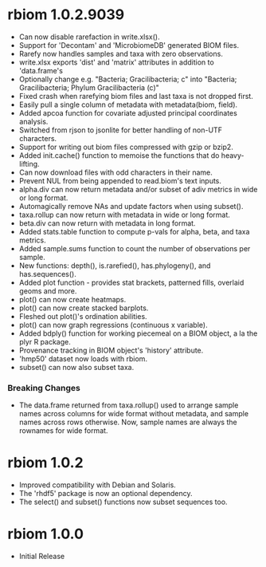 # rbiom 1.0.2.9039

* Can now disable rarefaction in write.xlsx().
* Support for 'Decontam' and 'MicrobiomeDB' generated BIOM files.
* Rarefy now handles samples and taxa with zero observations.
* write.xlsx exports 'dist' and 'matrix' attributes in addition to 'data.frame's
* Optionally change e.g. "Bacteria; Gracilibacteria; c" into "Bacteria; Gracilibacteria; Phylum Gracilibacteria (c)"
* Fixed crash when rarefying biom files and last taxa is not dropped first.
* Easily pull a single column of metadata with metadata(biom, field).
* Added apcoa function for covariate adjusted principal coordinates analysis.
* Switched from rjson to jsonlite for better handling of non-UTF characters.
* Support for writing out biom files compressed with gzip or bzip2.
* Added init.cache() function to memoise the functions that do heavy-lifting.
* Can now download files with odd characters in their name.
* Prevent NUL from being appended to read.biom's text inputs.
* alpha.div can now return metadata and/or subset of adiv metrics in wide or long format.
* Automagically remove NAs and update factors when using subset().
* taxa.rollup can now return with metadata in wide or long format.
* beta.div can now return with metadata in long format.
* Added stats.table function to compute p-vals for alpha, beta, and taxa metrics.
* Added sample.sums function to count the number of observations per sample.
* New functions: depth(), is.rarefied(), has.phylogeny(), and has.sequences().
* Added plot function - provides stat brackets, patterned fills, overlaid geoms and more.
* plot() can now create heatmaps.
* plot() can now create stacked barplots.
* Fleshed out plot()'s ordination abilities.
* plot() can now graph regressions (continuous x variable).
* Added bdply() function for working piecemeal on a BIOM object, a la the plyr R package.
* Provenance tracking in BIOM object's 'history' attribute.
* 'hmp50' dataset now loads with rbiom.
* subset() can now also subset taxa.

### Breaking Changes

* The data.frame returned from taxa.rollup() used to arrange sample names across
  columns for wide format without metadata, and sample names across rows otherwise.
  Now, sample names are always the rownames for wide format.


# rbiom 1.0.2

* Improved compatibility with Debian and Solaris.
* The 'rhdf5' package is now an optional dependency.
* The select() and subset() functions now subset sequences too.


# rbiom 1.0.0

* Initial Release
